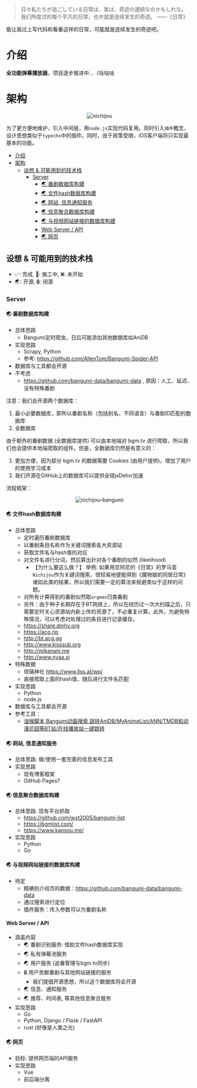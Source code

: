 > 日々私たちが過ごしている日常は、実は、奇迹の連続なのかもしれな。<br>
> 我们所度过的每个平凡的日常，也许就是连续发生的奇迹。
> ——《日常》

能让我过上写代码和看番这样的日常，可能就是连续发生的奇迹吧。

# 介绍

**全功能弹幕播放器**，项目逐步推进中...（咕咕咕

# 架构

<div align="center">
	<img src="imgs/nichijou.svg" alt="nichijou"/>
</div>

为了更方便地维护，引入中间层，用`node.js`实现代码复用。同时引入`插件`概念，设计思想类似于`typecho`中的插件。同时，由于政策受限，iOS客户端将只实现最基本的功能。

- [介绍](#介绍)
- [架构](#架构)
	- [设想 & 可能用到的技术栈](#设想--可能用到的技术栈)
		- [Server](#server)
			- [🌏 番剧数据库构建](#-番剧数据库构建)
			- [🌏 文件hash数据库构建](#-文件hash数据库构建)
			- [🌏 网站, 信息通知服务](#-网站-信息通知服务)
			- [🌏 信息聚合数据库构建](#-信息聚合数据库构建)
			- [🌏 与视频网站链接的数据库构建](#-与视频网站链接的数据库构建)
			- [Web Server / API](#web-server--api)
			- [🌏 网页](#-网页)

## 设想 & 可能用到的技术栈

- ✅: 完成, 🚧: 施工中, ❌: 未开始
- 🌏: 开源, 🔒: 闭源

### Server

#### 🌏 番剧数据库构建

- 总体思路
  - Bangumi定时爬虫，日后可能添加其他数据库如AniDB
- 实现思路
  - Scrapy, Python
  - 参考: https://github.com/AllenTom/Bangumi-Spider-API
- 数据库与工具都会开源
- 不考虑
  - https://github.com/bangumi-data/bangumi-data , 原因：人工、延迟、没有特殊番剧

注意：我们会开源两个数据库：
1. 最小必要数据库，即所以番剧名称（包括别名、不同语言）与番剧ID匹配的数据库
2. 全数据库

由于额外的番剧数据 (全数据库提供) 可以由本地端对 bgm.tv 进行爬取，所以我们也会提供本地端爬取的组件。但是，全数据库仍然是有意义的：
1. 更加方便，因为部分 bgm.tv 的数据需要 Cookies (由用户提供)，增加了用户的使用学习成本
2. 我们开源在GitHub上的数据库可以提供全球jsDelivr加速

流程框架：

<div align="center">
	<img src="imgs/nichijou-bangumi.svg" alt="nichijou-bangumi"/>
</div>

#### 🌏 文件hash数据库构建

- 总体思路
  - 定时遍历番剧数据库
  - 以番剧条目名称作为关键词搜索各大资源站
  - 获取文件名与hash值的对应
  - 对文件名进行分词，然后算出针对各个番剧的似然 (likelihood)
	- 【为什么要这么做？】 举例: 如果用京阿尼的《日常》的罗马音`Nichijou`作为关键词搜索，很轻易地便能得到《魔物娘的同居日常》诸如此类的结果，所以我们需要一定的算法来规避类似于这样的问题。
  - 对所有计算得到的番剧似然取`argmax`归类番剧
  - 另外：由于种子长期存在于BT网络上，所以在经历过一次大扫描之后，只需要定时关心资源站内新上传的资源了，不必重复计算。此外，为避免特殊情况，可以考虑对处理过的条目进行记录缓存。
  - https://share.dmhy.org
  - https://acg.rip
  - http://bt.acg.gg
  - http://www.kisssub.org
  - http://mikanani.me
  - http://www.nyaa.si
- 特殊数据
  - 琉璃神社 https://www.llss.at/wp/
  - 直接爬取上面的hash值，随后进行文件名匹配
- 实现思路
  - Python
  - node.js
- 数据库与工具都会开源
- 参考工具：
  - [油猴脚本 Bangumi动画搜索 跳转AniDB/MyAnimeList/ANN/TMDB和动漫花园等BT站/在线播放站一键跳转](https://greasyfork.org/zh-CN/scripts/405283-bangumi%E5%8A%A8%E7%94%BB%E6%90%9C%E7%B4%A2-%E8%B7%B3%E8%BD%ACanidb-myanimelist-ann-tmdb%E5%92%8C%E5%8A%A8%E6%BC%AB%E8%8A%B1%E5%9B%AD%E7%AD%89bt%E7%AB%99-%E5%9C%A8%E7%BA%BF%E6%92%AD%E6%94%BE%E7%AB%99%E4%B8%80%E9%94%AE%E8%B7%B3%E8%BD%AC-2020%E5%B9%B46%E6%9C%8813%E6%97%A5)

#### 🌏 网站, 信息通知服务

- 总体思路: 做/使用一套完善的信息发布工具
- 实现思路
  - 现有博客框架
  - GitHub Pages?

#### 🌏 信息聚合数据库构建

- 总体思路: 现有平台抓取
  - https://github.com/wxt2005/bangumi-list
  - https://bgmlist.com/
  - https://www.kansou.me/
- 实现思路
  - Python
  - Go

#### 🌏 与视频网站链接的数据库构建

- 待定
  - 精确到介绍页的数据：https://github.com/bangumi-data/bangumi-data
  - 通过搜索进行定位
  - 插件服务：传入参数可以为番剧名称

#### Web Server / API

- 涵盖内容
  - 🌏 番剧识别服务: 借助文件hash数据库实现
  - 🌏 私有弹幕池服务
  - 🌏 用户服务 (追番管理与bgm.tv同步)
  - 🔒 用户贡献番剧与其他网站链接的服务
	- 我们提倡开源思想，所以这个数据库将会开源
  - 🌏 信息、通知服务
  - 🌏 推荐、时间表, 等其他信息聚合服务
- 实现思路
  - Go
  - Python, Django / Flask / FastAPI
  - rust (好像是人类之光)

#### 🌏 网页

- 目标: 提供网页端的API服务
- 实现思路
  - Vue
  - 前后端分离
